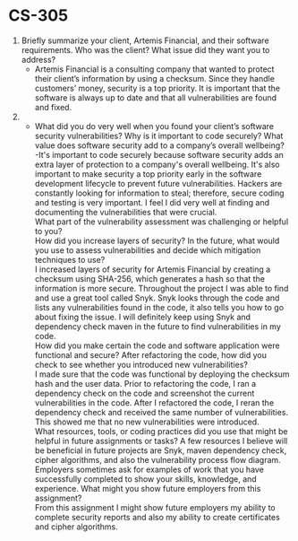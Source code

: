# CS-305
1. Briefly summarize your client, Artemis Financial, and their software requirements. Who was the client? What issue did they want you to address? <br />
    - Artemis Financial is a consulting company that wanted to protect their client’s information by using a checksum. Since they handle customers’ money, security is a top priority. It is important that the software is always up to date and that all vulnerabilities are found and fixed. <br />
2. - What did you do very well when you found your client’s software security vulnerabilities? Why is it important to code securely? What value does software security add to a company’s overall wellbeing?<br />
    -It's important to code securely because software security adds an extra layer of protection to a company's overall wellbeing. It's also important to make security a top priority early in the software development lifecycle to prevent future vulnerabilities. Hackers are constantly looking for information to steal; therefore, secure coding and testing is very important. I feel I did very well at finding and documenting the vulnerabilities that were crucial. <br />
What part of the vulnerability assessment was challenging or helpful to you?<br />
How did you increase layers of security? In the future, what would you use to assess vulnerabilities and decide which mitigation techniques to use?<br />
I increased layers of security for Artemis Financial by creating a checksum using SHA-256, which generates a hash so that the information is more secure. Throughout the project I was able to find and use a great tool called Snyk. Snyk looks through the code and lists any vulnerabilities found in the code, it also tells you how to go about fixing the issue. I will definitely keep using Snyk and dependency check maven in the future to find vulnerabilities in my code. <br />
How did you make certain the code and software application were functional and secure? After refactoring the code, how did you check to see whether you introduced new vulnerabilities?<br />
I made sure that the code was functional by deploying the checksum hash and the user data. Prior to refactoring the code, I ran a dependency check on the code and screenshot the current vulnerabilities in the code. After I refactored the code, I reran the dependency check and received the same number of vulnerabilities. This showed me that no new vulnerabilities were introduced.<br />
What resources, tools, or coding practices did you use that might be helpful in future assignments or tasks?
A few resources I believe will be beneficial in future projects are Snyk, maven dependency check, cipher algorithms, and also the vulnerability process flow diagram. <br />
Employers sometimes ask for examples of work that you have successfully completed to show your skills, knowledge, and experience. What might you show future employers from this assignment?<br />
From this assignment I might show future employers my ability to complete security reports and also my ability to create certificates and cipher algorithms.
